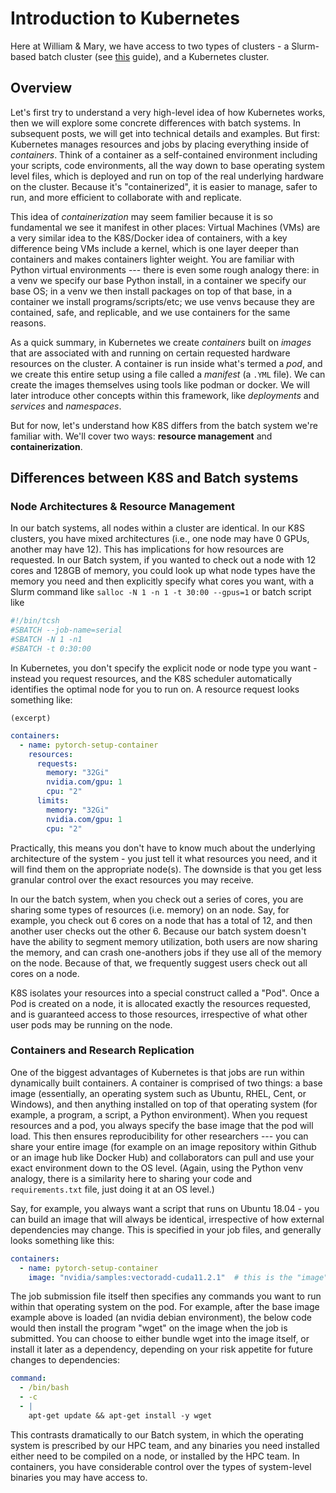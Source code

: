 # Introduction to Kubernetes

Here at William & Mary, we have access to two types of clusters - a Slurm-based batch cluster (see [this](https://hmbaier.gitbook.io/distributed-ml-w-and-m/the-batch-system/what-is-the-batch-system) guide), and a Kubernetes cluster.

## Overview

Let's first try to understand a very high-level idea of how Kubernetes works, then we will explore some concrete differences with batch systems.  In subsequent posts, we will get into technical details and examples.  But first: Kubernetes manages resources and jobs by placing everything inside of *containers*.  Think of a container as a self-contained environment including your scripts, code environments, all the way down to base operating system level files, which is deployed and run on top of the real underlying hardware on the cluster.  Because it's "containerized", it is easier to manage, safer to run, and more efficient to collaborate with and replicate.  

This idea of *containerization* may seem familier because it is so fundamental we see it manifest in other places:  Virtual Machines (VMs) are a very similar idea to the K8S/Docker idea of containers, with a key  difference being VMs include a kernel, which is one layer deeper than containers and makes containers lighter weight.  You are familiar with Python virtual environments --- there is even some rough analogy there: in a venv we specify our base Python install, in a container we specify our base OS; in a venv we then install packages on top of that base, in a container we install programs/scripts/etc; we use venvs because they are contained, safe, and replicable, and we use containers for the same reasons.

As a quick summary, in Kubernetes we create *containers* built on *images* that are associated with and running on certain requested hardware resources on the cluster.  A container is run inside what's termed a *pod*, and we create this entire setup using a file called a *manifest* (a `.YML` file).  We can create the images themselves using tools like podman or docker.  We will later introduce other concepts within this framework, like *deployments* and *services* and *namespaces*.

But for now, let's understand how K8S differs from the batch system we're familiar with.  We'll cover two ways: **resource management** and **containerization**.

## Differences between K8S and Batch systems

### Node Architectures & Resource Management

In our batch systems, all nodes within a cluster are identical.  In our K8S clusters, you have mixed architectures (i.e., one node may have 0 GPUs, another may have 12).  This has implications for how resources are requested.  In our Batch system, if you wanted to check out a node with 12 cores and 128GB of memory, you could look up what node types have the memory you need and then explicitly specify what cores you want, with a Slurm command like ```salloc -N 1 -n 1 -t 30:00 --gpus=1``` or batch script like

```tcsh
#!/bin/tcsh
#SBATCH --job-name=serial 
#SBATCH -N 1 -n1
#SBATCH -t 0:30:00
```

In Kubernetes, you don't specify the explicit node or node type you want - instead you request resources, and the K8S scheduler automatically identifies the optimal node for you to run on.  A resource request looks something like:

`(excerpt)`

```yaml
containers:
  - name: pytorch-setup-container
    resources:
      requests:
        memory: "32Gi"
        nvidia.com/gpu: 1
        cpu: "2"
      limits:
        memory: "32Gi"
        nvidia.com/gpu: 1
        cpu: "2"
```

Practically, this means you don't have to know much about the underlying architecture of the system - you just tell it what resources you need, and it will find them on the appropriate node(s).  The downside is that you get less granular control over the exact resources you may receive.

In our the batch system, when you check out a series of cores, you are sharing some types of resources (i.e. memory) on an node.  Say, for example, you check out 6 cores on a node that has a total of 12, and then another user checks out the other 6.  Because our batch system doesn't have the ability to segment memory utilization, both users are now sharing the memory, and can crash one-anothers jobs if they use all of the memory on the node.  Because of that, we frequently suggest users check out all cores on a node.

K8S isolates your resources into a special construct called a "Pod".  Once a Pod is created on a node, it is allocated exactly the resources requested, and is guaranteed access to those resources, irrespective of what other user pods may be running on the node.  

### Containers and Research Replication

One of the biggest advantages of Kubernetes is that jobs are run within dynamically built containers.  A container is comprised of two things: a base image (essentially, an operating system such as Ubuntu, RHEL, Cent, or Windows), and then anything installed on top of that operating system (for example, a program, a script, a Python environment).  When you request resources and a pod, you always specify the base image that the pod will load.  This then ensures reproducibility for other researchers --- you can share your entire image (for example on an image repository within Github or an image hub like Docker Hub) and collaborators can pull and use your exact environment down to the OS level.  (Again, using the Python venv analogy, there is a similarity here to sharing your code and `requirements.txt` file, just doing it at an OS level.)

Say, for example, you always want a script that runs on Ubuntu 18.04 - you can build an image that will always be identical, irrespective of how external dependencies may change.  This is specified in your job files, and generally looks something like this:

```yaml
containers:
  - name: pytorch-setup-container
    image: "nvidia/samples:vectoradd-cuda11.2.1"  # this is the "image"
```

The job submission file itself then specifies any commands you want to run within that operating system on the pod.  For example, after the base image example above is loaded (an nvidia debian environment), the below code would then install the program "wget" on the image when the job is submitted.  You can choose to either bundle wget into the image itself, or install it later as a dependency, depending on your risk appetite for future changes to dependencies:

```yaml
command:
  - /bin/bash
  - -c
  - |
    apt-get update && apt-get install -y wget 
```

This contrasts dramatically to our Batch system, in which the operating system is prescribed by our HPC team, and any binaries you need installed either need to be compiled on a node, or installed by the HPC team.  In containers, you have considerable control over the types of system-level binaries you may have access to.
